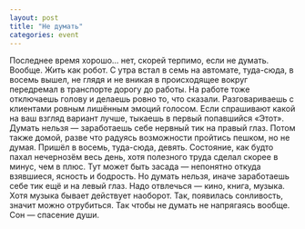 ```yaml
---
layout: post
title: "Не думать"
categories: event
---
```

Последнее время хорошо… нет, скорей терпимо, если не думать. Вообще. Жить как робот. С утра встал в семь на автомате, туда-сюда, в восемь вышел, не глядя и не вникая в происходящее вокруг передремал в транспорте дорогу до работы. На работе тоже отключаешь голову и делаешь ровно то, что сказали. Разговариваешь с клиентами ровным лишённым эмоций голосом. Если спрашивают какой на ваш взгляд вариант лучше, тыкаешь в первый попавшийся «Этот». Думать нельзя — заработаешь себе нервный тик на правый глаз. Потом также домой, разве что радуясь возможности пройтись пешком, но не думая. Пришёл в восемь, туда-сюда, девять. Состояние, как будто пахал нечернозём весь день, хотя полезного труда сделал скорее в минус, чем в плюс. Тут может быть засада — непонятно откуда взявшиеся, ясность и бодрость. Но думать нельзя, иначе заработаешь себе тик ещё и на левый глаз. Надо отвлечься — кино, книга, музыка. Хотя музыка бывает действует наоборот. Так, появилась сонливость, значит можно отрубиться. Так чтобы не думать не напрягаясь вообще. Сон — спасение души.